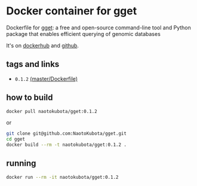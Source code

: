 # Docker container for gget

Dockerfile for [gget](https://github.com/pachterlab/gget): a free and open-source command-line tool and Python package that enables efficient querying of genomic databases

It's on [dockerhub](https://hub.docker.com/r/naotokubota/gget) and [github](https://github.com/NaotoKubota/gget).

## tags and links
- `0.1.2` [(master/Dockerfile)](https://github.com/NaotoKubota/gget/blob/master/Dockerfile)

## how to build

```sh
docker pull naotokubota/gget:0.1.2
```

or

```sh
git clone git@github.com:NaotoKubota/gget.git
cd gget
docker build --rm -t naotokubota/gget:0.1.2 .
```

## running

```sh
docker run --rm -it naotokubota/gget:0.1.2
```